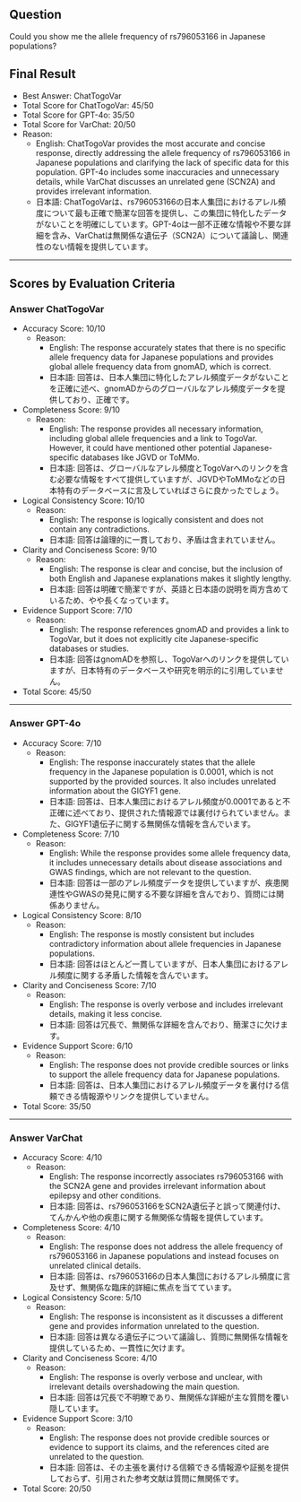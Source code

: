 ## Question

Could you show me the allele frequency of rs796053166 in Japanese populations?

## Final Result

- Best Answer: ChatTogoVar
- Total Score for ChatTogoVar: 45/50
- Total Score for GPT-4o: 35/50
- Total Score for VarChat: 20/50
- Reason:
  - English: ChatTogoVar provides the most accurate and concise response, directly addressing the allele frequency of rs796053166 in Japanese populations and clarifying the lack of specific data for this population. GPT-4o includes some inaccuracies and unnecessary details, while VarChat discusses an unrelated gene (SCN2A) and provides irrelevant information.
  - 日本語: ChatTogoVarは、rs796053166の日本人集団におけるアレル頻度について最も正確で簡潔な回答を提供し、この集団に特化したデータがないことを明確にしています。GPT-4oは一部不正確な情報や不要な詳細を含み、VarChatは無関係な遺伝子（SCN2A）について議論し、関連性のない情報を提供しています。

---

## Scores by Evaluation Criteria

### Answer ChatTogoVar
- Accuracy Score: 10/10
  - Reason: 
    - English: The response accurately states that there is no specific allele frequency data for Japanese populations and provides global allele frequency data from gnomAD, which is correct.
    - 日本語: 回答は、日本人集団に特化したアレル頻度データがないことを正確に述べ、gnomADからのグローバルなアレル頻度データを提供しており、正確です。
- Completeness Score: 9/10
  - Reason: 
    - English: The response provides all necessary information, including global allele frequencies and a link to TogoVar. However, it could have mentioned other potential Japanese-specific databases like JGVD or ToMMo.
    - 日本語: 回答は、グローバルなアレル頻度とTogoVarへのリンクを含む必要な情報をすべて提供していますが、JGVDやToMMoなどの日本特有のデータベースに言及していればさらに良かったでしょう。
- Logical Consistency Score: 10/10
  - Reason: 
    - English: The response is logically consistent and does not contain any contradictions.
    - 日本語: 回答は論理的に一貫しており、矛盾は含まれていません。
- Clarity and Conciseness Score: 9/10
  - Reason: 
    - English: The response is clear and concise, but the inclusion of both English and Japanese explanations makes it slightly lengthy.
    - 日本語: 回答は明確で簡潔ですが、英語と日本語の説明を両方含めているため、やや長くなっています。
- Evidence Support Score: 7/10
  - Reason: 
    - English: The response references gnomAD and provides a link to TogoVar, but it does not explicitly cite Japanese-specific databases or studies.
    - 日本語: 回答はgnomADを参照し、TogoVarへのリンクを提供していますが、日本特有のデータベースや研究を明示的に引用していません。
- Total Score: 45/50

---

### Answer GPT-4o
- Accuracy Score: 7/10
  - Reason: 
    - English: The response inaccurately states that the allele frequency in the Japanese population is 0.0001, which is not supported by the provided sources. It also includes unrelated information about the GIGYF1 gene.
    - 日本語: 回答は、日本人集団におけるアレル頻度が0.0001であると不正確に述べており、提供された情報源では裏付けられていません。また、GIGYF1遺伝子に関する無関係な情報を含んでいます。
- Completeness Score: 7/10
  - Reason: 
    - English: While the response provides some allele frequency data, it includes unnecessary details about disease associations and GWAS findings, which are not relevant to the question.
    - 日本語: 回答は一部のアレル頻度データを提供していますが、疾患関連性やGWASの発見に関する不要な詳細を含んでおり、質問には関係ありません。
- Logical Consistency Score: 8/10
  - Reason: 
    - English: The response is mostly consistent but includes contradictory information about allele frequencies in Japanese populations.
    - 日本語: 回答はほとんど一貫していますが、日本人集団におけるアレル頻度に関する矛盾した情報を含んでいます。
- Clarity and Conciseness Score: 7/10
  - Reason: 
    - English: The response is overly verbose and includes irrelevant details, making it less concise.
    - 日本語: 回答は冗長で、無関係な詳細を含んでおり、簡潔さに欠けます。
- Evidence Support Score: 6/10
  - Reason: 
    - English: The response does not provide credible sources or links to support the allele frequency data for Japanese populations.
    - 日本語: 回答は、日本人集団におけるアレル頻度データを裏付ける信頼できる情報源やリンクを提供していません。
- Total Score: 35/50

---

### Answer VarChat
- Accuracy Score: 4/10
  - Reason: 
    - English: The response incorrectly associates rs796053166 with the SCN2A gene and provides irrelevant information about epilepsy and other conditions.
    - 日本語: 回答は、rs796053166をSCN2A遺伝子と誤って関連付け、てんかんや他の疾患に関する無関係な情報を提供しています。
- Completeness Score: 4/10
  - Reason: 
    - English: The response does not address the allele frequency of rs796053166 in Japanese populations and instead focuses on unrelated clinical details.
    - 日本語: 回答は、rs796053166の日本人集団におけるアレル頻度に言及せず、無関係な臨床的詳細に焦点を当てています。
- Logical Consistency Score: 5/10
  - Reason: 
    - English: The response is inconsistent as it discusses a different gene and provides information unrelated to the question.
    - 日本語: 回答は異なる遺伝子について議論し、質問に無関係な情報を提供しているため、一貫性に欠けます。
- Clarity and Conciseness Score: 4/10
  - Reason: 
    - English: The response is overly verbose and unclear, with irrelevant details overshadowing the main question.
    - 日本語: 回答は冗長で不明瞭であり、無関係な詳細が主な質問を覆い隠しています。
- Evidence Support Score: 3/10
  - Reason: 
    - English: The response does not provide credible sources or evidence to support its claims, and the references cited are unrelated to the question.
    - 日本語: 回答は、その主張を裏付ける信頼できる情報源や証拠を提供しておらず、引用された参考文献は質問に無関係です。
- Total Score: 20/50